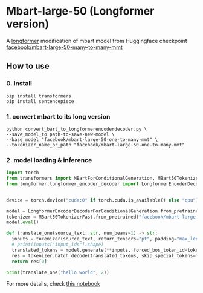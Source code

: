 # Mbart-large-50 (Longformer version)

A [longformer](https://github.com/allenai/longformer) modification of mbart model from Huggingface checkpoint [facebook/mbart-large-50-many-to-many-mmt](https://huggingface.co/facebook/mbart-large-50-many-to-many-mmt)

## How to use

### 0. Install
```
pip install transformers
pip install sentencepiece
```
### 1. convert mbart to its long version
```
python convert_bart_to_longformerencoderdecoder.py \
--save_model_to path-to-save-new-model \
--base_model "facebook/mbart-large-50-one-to-many-mmt" \
--tokenizer_name_or_path "facebook/mbart-large-50-one-to-many-mmt" 
```

### 2. model loading & inference
```python
import torch
from transformers import MBartForConditionalGeneration, MBart50TokenizerFast
from longformer.longformer_encoder_decoder import LongformerEncoderDecoderForConditionalGeneration


device = torch.device("cuda:0" if torch.cuda.is_available() else "cpu")

model = LongformerEncoderDecoderForConditionalGeneration.from_pretrained(path-to-save-new-model).to(device)
tokenizer = MBart50TokenizerFast.from_pretrained("facebook/mbart-large-50-one-to-many-mmt", src_lang="en_XX")
model.eval()

def translate_one(source_text: str, num_beams=1) -> str:
  inputs = tokenizer(source_text, return_tensors="pt", padding="max_length").to(device)
  # print(inputs["input_ids"].shape)
  translated_tokens = model.generate(**inputs, forced_bos_token_id=tokenizer.lang_code_to_id["zh_CN"], num_beams=num_beams)
  res = tokenizer.batch_decode(translated_tokens, skip_special_tokens=True)
  return res[0]

print(translate_one("hello world", 2))
```

For more details, check [this notebook](https://colab.research.google.com/drive/19yTi7b4KUvMNl8msRSr9a5p2CZa0V6ES?usp=sharing)